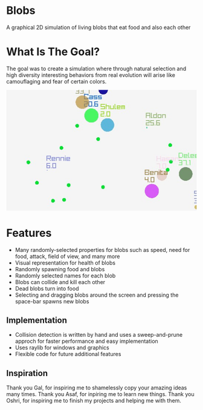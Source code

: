 # Blobs
A graphical 2D simulation of living blobs that eat food and also each other

# What Is The Goal?
The goal was to create a simulation where through natural selection and high diversity interesting behaviors from real evolution will arise like camouflaging and fear of certain colors.

![Example](example-picture.jpg)

# Features
* Many randomly-selected properties for blobs such as speed, need for food, attack, field of view, and many more
* Visual representation for health of blobs
* Randomly spawning food and blobs
* Randomly selected names for each blob 
* Blobs can collide and kill each other
* Dead blobs turn into food
* Selecting and dragging blobs around the screen and pressing the space-bar spawns new blobs

## Implementation
* Collision detection is written by hand and uses a sweep-and-prune approch for faster performance and easy implementation
* Uses raylib for windows and graphics
* Flexible code for future additional features

## Inspiration
Thank you Gal, for inspiring me to shamelessly copy your amazing ideas many times. Thank you Asaf, for inpiring me to learn new things. Thank you Oshri, for inspiring me to finish my projects and helping me with them.
